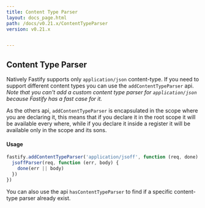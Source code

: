 ```yaml
---
title: Content Type Parser
layout: docs_page.html
path: /docs/v0.21.x/ContentTypeParser
version: v0.21.x


---
```


## Content Type Parser
Natively Fastify supports only `application/json` content-type. If you need to support different content types you can use the `addContentTypeParser` api.  
*Note that you can't add a custom content type parser for `application/json` because Fastify has a fast case for it.*

As the others api, `addContentTypeParser` is encapsulated in the scope where you are declaring it, this means that if you declare it in the root scope it will be available every where, while if you declare it inside a register it will be available only in the scope and its sons.

#### Usage
```js
fastify.addContentTypeParser('application/jsoff', function (req, done) {
  jsoffParser(req, function (err, body) {
    done(err || body)
  })
})
```

You can also use the api `hasContentTypeParser` to find if a specific content-type parser already exist.

